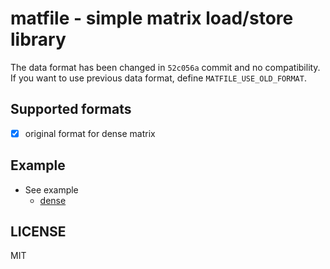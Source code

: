 # matfile - simple matrix load/store library

The data format has been changed in `52c056a` commit and no compatibility.
If you want to use previous data format, define `MATFILE_USE_OLD_FORMAT`.

## Supported formats

- [x] original format for dense matrix

## Example
- See example
  - [dense](./test/dense.cpp)

## LICENSE
MIT
